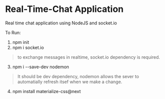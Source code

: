 # Real-Time-Chat Application
Real time chat application using NodeJS and socket.io

To Run:
1. npm init
2. npm i socket.io
> to exchange messages in realtime, socket.io dependency is required.
3. npm i --save-dev nodemon
> It should be dev dependency, nodemon allows the sever to automatially refresh itsef when we make a change.
4. npm install materialize-css@next